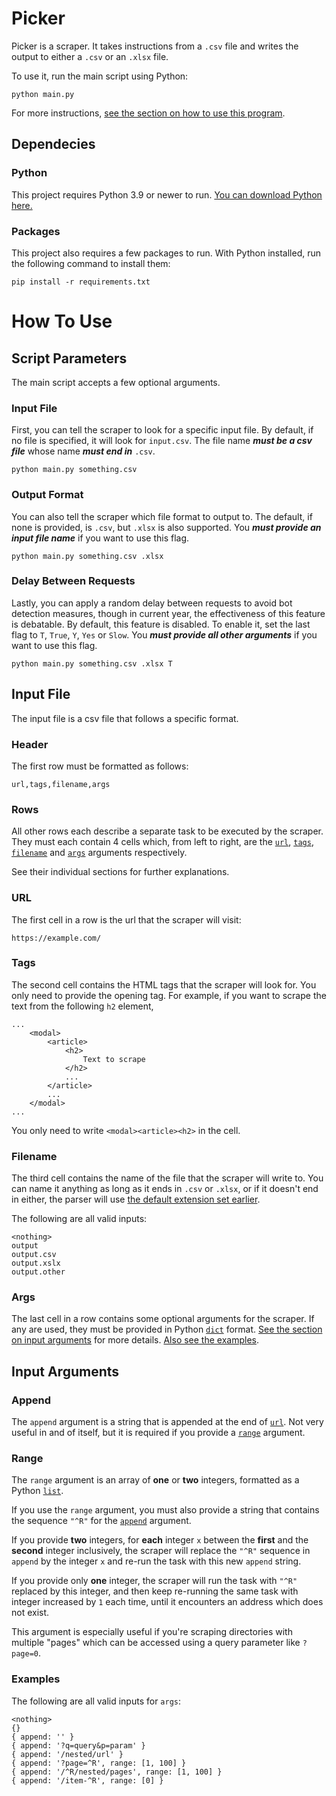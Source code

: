 # Picker

Picker is a scraper.
It takes instructions from a `.csv` file and writes the output to either a `.csv` or an `.xlsx` file.

To use it, run the main script using Python:
```
python main.py
```
For more instructions, [see the section on how to use this program](#how-to-use).



## Dependecies

### Python

This project requires Python 3.9 or newer to run.
[You can download Python here.](https://www.python.org/downloads/)

### Packages

This project also requires a few packages to run.
With Python installed, run the following command to install them:
```
pip install -r requirements.txt
```


# How To Use

## Script Parameters

The main script accepts a few optional arguments.

### Input File

First, you can tell the scraper to look for a specific input file.
By default, if no file is specified, it will look for `input.csv`.
The file name ***must be a csv file*** whose name ***must end in*** `.csv`.
```
python main.py something.csv
```

### Output Format

You can also tell the scraper which file format to output to.
The default, if none is provided, is `.csv`, but `.xlsx` is also supported.
You ***must provide an input file name*** if you want to use this flag.
```
python main.py something.csv .xlsx
```

### Delay Between Requests

Lastly, you can apply a random delay between requests to avoid bot detection measures,
though in current year, the effectiveness of this feature is debatable.
By default, this feature is disabled.
To enable it, set the last flag to `T`, `True`, `Y`, `Yes` or `Slow`.
You ***must provide all other arguments*** if you want to use this flag.
```
python main.py something.csv .xlsx T
```

## Input File

The input file is a csv file that follows a specific format.

### Header

The first row must be formatted as follows:
```
url,tags,filename,args
```

### Rows

All other rows each describe a separate task to be executed by the scraper.
They must each contain 4 cells which, from left to right, are the
[`url`](#url), [`tags`](#tags), [`filename`](#filename) and [`args`](#args)
arguments respectively.

See their individual sections for further explanations.

### URL

The first cell in a row is the url that the scraper will visit:
```
https://example.com/
```

### Tags

The second cell contains the HTML tags that the scraper will look for.
You only need to provide the opening tag.
For example, if you want to scrape the text from the following `h2` element,
```
...
    <modal>
        <article>
            <h2>
                Text to scrape
            </h2>
            ...
        </article>
        ...
    </modal>
...
```
You only need to write `<modal><article><h2>` in the cell.

### Filename

The third cell contains the name of the file that the scraper will write to.
You can name it anything as long as it ends in `.csv` or `.xlsx`,
or if it doesn't end in either, the parser will use [the default extension set earlier](#output-format).

The following are all valid inputs:
```
<nothing>
output
output.csv
output.xslx
output.other
```

### Args

The last cell in a row contains some optional arguments for the scraper.
If any are used, they must be provided in Python [`dict`](https://docs.python.org/3/tutorial/datastructures.html#dictionaries) format.
[See the section on input arguments](#input-arguments) for more details. [Also see the examples](#examples).

## Input Arguments

### Append

The `append` argument is a string that is appended at the end of [`url`](#url).
Not very useful in and of itself, but it is required if you provide a [`range`](#range) argument.

### Range

The `range` argument is an array of **one** or **two** integers, formatted as a Python [`list`](https://docs.python.org/3/tutorial/introduction.html#lists).

If you use the `range` argument, you must also provide a string that contains the sequence `"^R"` for the [`append`](#append) argument.

If you provide **two** integers, for **each** integer `x` between the **first** and the **second** integer inclusively, the scraper will replace the `"^R"` sequence in `append` by the integer `x` and re-run the task with this new `append` string.

If you provide only **one** integer, the scraper will run the task with `"^R"` replaced by this integer, and then keep re-running the same task with integer increased by `1` each time, until it encounters an address which does not exist.

This argument is especially useful if you're scraping directories with multiple "pages" which can be accessed using a query parameter like `?page=0`.

### Examples

The following are all valid inputs for `args`:
```
<nothing>
{}
{ append: '' }
{ append: '?q=query&p=param' }
{ append: '/nested/url' }
{ append: '?page=^R', range: [1, 100] }
{ append: '/^R/nested/pages', range: [1, 100] }
{ append: '/item-^R', range: [0] }
```

